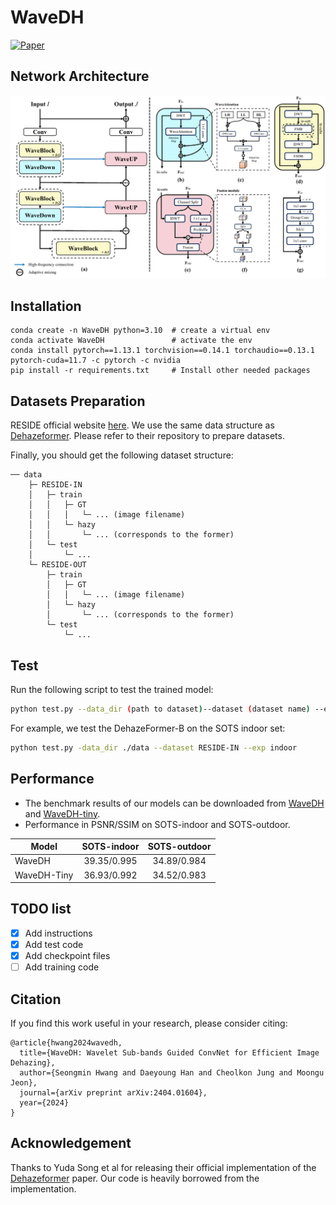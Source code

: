 # WaveDH
[![Paper](https://img.shields.io/badge/arXiv-Paper-<COLOR>.svg)](https://arxiv.org/abs/2404.01604)

## Network Architecture
<img src = "./figs/architecture.png"> 

## Installation
```
conda create -n WaveDH python=3.10  # create a virtual env
conda activate WaveDH               # activate the env
conda install pytorch==1.13.1 torchvision==0.14.1 torchaudio==0.13.1 pytorch-cuda=11.7 -c pytorch -c nvidia
pip install -r requirements.txt     # Install other needed packages
```

## Datasets Preparation
RESIDE official website [here](https://sites.google.com/view/reside-dehaze-datasets/reside-v0). We use the same data structure as [Dehazeformer](https://github.com/IDKiro/DehazeFormer). Please refer to their repository to prepare datasets.

Finally, you should get the following dataset structure:
```
── data
    ├─ RESIDE-IN
    │   ├─ train
    │   │   ├─ GT
    │   │   │   └─ ... (image filename)
    │   │   └─ hazy
    │   │       └─ ... (corresponds to the former)
    │   └─ test
    │       └─ ...
    └─ RESIDE-OUT
        ├─ train
        │   ├─ GT
        │   │   └─ ... (image filename)
        │   └─ hazy
        │       └─ ... (corresponds to the former)
        └─ test
            └─ ...
```

## Test

Run the following script to test the trained model:

```sh
python test.py --data_dir (path to dataset)--dataset (dataset name) --exp (exp name)
```

For example, we test the DehazeFormer-B on the SOTS indoor set:

```sh
python test.py -data_dir ./data --dataset RESIDE-IN --exp indoor
```

## Performance
  - The benchmark results of our models can be downloaded from [WaveDH](https://gisto365-my.sharepoint.com/:f:/g/personal/sm_hwang_gm_gist_ac_kr/EqjCvWt-Sg5KhhTcxCPHLj8BXrj7piY13YUN3NJIw5MmEg?e=Ed2VhZ) and [WaveDH-tiny](https://gisto365-my.sharepoint.com/:f:/g/personal/sm_hwang_gm_gist_ac_kr/EvcqhOPBG4lHgXDTKWk2nXsBS_rixBAhkY_74mwU1C0VEg?e=R9pFUc).
  - Performance in PSNR/SSIM on SOTS-indoor and SOTS-outdoor.
  
  | Model         | SOTS-indoor  | SOTS-outdoor |
  | ------------- |:------------:|:------------:|
  | WaveDH        | 39.35/0.995  | 34.89/0.984 |
  | WaveDH-Tiny   | 36.93/0.992  | 34.52/0.983 |

## TODO list
- [x] Add instructions
- [x] Add test code
- [x] Add checkpoint files
- [ ] Add training code

## Citation
If you find this work useful in your research, please consider citing:

```
@article{hwang2024wavedh,
  title={WaveDH: Wavelet Sub-bands Guided ConvNet for Efficient Image Dehazing},
  author={Seongmin Hwang and Daeyoung Han and Cheolkon Jung and Moongu Jeon}, 
  journal={arXiv preprint arXiv:2404.01604},
  year={2024}
}
```

## Acknowledgement
Thanks to Yuda Song et al for releasing their official implementation of the [Dehazeformer](https://ieeexplore.ieee.org/document/10076399/) paper. Our code is heavily borrowed from the implementation.
